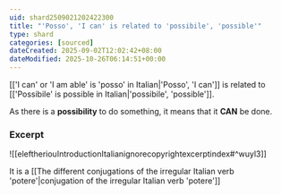 ```yaml
---
uid: shard2509021202422300
title: "'Posso', 'I can' is related to 'possibile', 'possible'"
type: shard
categories: [sourced]
dateCreated: 2025-09-02T12:02:42+08:00
dateModified: 2025-10-26T06:14:51+00:00
---
```

[['I can' or 'I am able' is 'posso' in Italian|'Posso', 'I can']] is related to [['Possibile' is possible in Italian|'possibile', 'possible']]. 

As there is a **possibility** to do something, it means that it **CAN** be done.

### Excerpt
![[eleftheriouIntroductionItalianignorecopyrightexcerptindex#^wuyl3]]

It is a [[The different conjugations of the irregular Italian verb 'potere'|conjugation of the irregular Italian verb 'potere']]